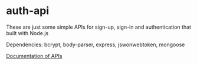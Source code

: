 # auth-api
These are just some simple APIs for sign-up, sign-in and authentication that built with Node.js

Dependencies: bcrypt, body-parser, express, jswonwebtoken, mongoose


[Documentation of APIs](https://documenter.getpostman.com/view/8005483/S1a8xPup?version=latest "Documentation of APIs")
